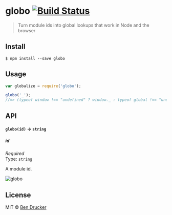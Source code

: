 # globo [![Build Status](https://travis-ci.org/bendrucker/globo.svg?branch=master)](https://travis-ci.org/bendrucker/globo)

> Turn module ids into global lookups that work in Node and the browser


## Install

```
$ npm install --save globo
```


## Usage

```js
var globalize = require('globo');

globo('_');
//=> (typeof window !== "undefined" ? window._ : typeof global !== "undefined" ? global._ : null)
```

## API

#### `globo(id)` -> `string`

##### id

*Required*  
Type: `string`

A module id.


![globo](globo.jpg)


## License

MIT © [Ben Drucker](http://bendrucker.me)
